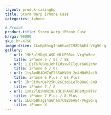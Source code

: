 ```yaml
---
layout: produk-casinghp
title: Storm Warp iPhone Case
categories: iphone

# Produk
product-title: Storm Warp iPhone Case
harga: 90000
sku: hn-4756
image-drive: 1LuHpBhsgIha6ham7C9ZD6AE4-V6g5G-q
gallery:
  - url: 19HSa19DqN_W9DnMLUE9Rxr-VrgYm5ne_
    title: iPhone 5 / 5s / SE
  - url: 1_EsTK7USNsJohlEdsxwlIlgUY6WO2cNv
    title: iPhone 6 / 6s
  - url: 1tvAmdB4OMZoE73SAMV0H_2m4NNdMJeLR
    title: iPhone 6 Plus / 6s Plus
  - url: 1kr5iMyrOaP25Mu2GCzqGLe7b9BeG_CmB
    title: iPhone 7 / 8
  - url: 1xmz7lQzHWRI9uYdC1FAmKlRDSMyn9TFr
    title: iPhone 7 Plus / 8 Plus
  - url: 1LuHpBhsgIha6ham7C9ZD6AE4-V6g5G-q
    title: iPhone X
---
```

